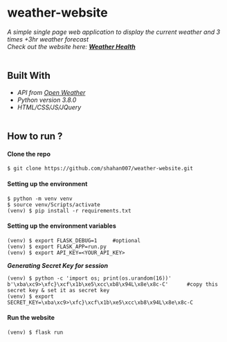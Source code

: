 # weather-website
_A simple single page web application to display the current weather and 3 times +3hr weather forecast_<br>
_Check out the website here: **[Weather Health](https://weather-health.herokuapp.com/)**_
<br><br>

## Built With
- _API from [Open Weather](https://openweathermap.org/)_
- _Python version 3.8.0_
- _HTML/CSS/JS/JQuery_ <br><br>

## How to run ?

#### Clone the repo
```console
$ git clone https://github.com/shahan007/weather-website.git
```

#### Setting up the environment
```console
$ python -m venv venv
$ source venv/Scripts/activate
(venv) $ pip install -r requirements.txt
```

#### Setting up the environment variables
```console
(venv) $ export FLASK_DEBUG=1     #optional
(venv) $ export FLASK_APP=run.py
(venv) $ export API_KEY=<YOUR_API_KEY>
```
_**Generating Secret Key for session**_
```console
(venv) $ python -c 'import os; print(os.urandom(16))'
b'\xba\xc9>\xfc}\xcf\x1b\xe5\xcc\xb8\x94L\x8e\x8c-C'      #copy this secret key & set it as secret key
(venv) $ export SECRET_KEY=\xba\xc9>\xfc}\xcf\x1b\xe5\xcc\xb8\x94L\x8e\x8c-C
```

#### Run the website
```console
(venv) $ flask run
```

